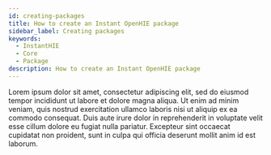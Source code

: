 ```yaml
---
id: creating-packages
title: How to create an Instant OpenHIE package
sidebar_label: Creating packages
keywords:
  - InstantHIE
  - Core
  - Package
description: How to create an Instant OpenHIE package
---
```


Lorem ipsum dolor sit amet, consectetur adipiscing elit, sed do eiusmod tempor incididunt ut labore et dolore magna aliqua. Ut enim ad minim veniam, quis nostrud exercitation ullamco laboris nisi ut aliquip ex ea commodo consequat. Duis aute irure dolor in reprehenderit in voluptate velit esse cillum dolore eu fugiat nulla pariatur. Excepteur sint occaecat cupidatat non proident, sunt in culpa qui officia deserunt mollit anim id est laborum.
